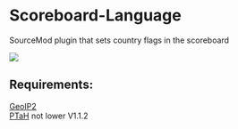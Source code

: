 # Scoreboard-Language
SourceMod plugin that sets country flags in the scoreboard

<img src="//raw.githubusercontent.com/wend4r/Scoreboard-Language/master/.github/preview.png"></img>

Requirements:
------------
<a href="//github.com/Accelerator74/GeoIP2/releases">GeoIP2</a>
<br>
<a href="//ptah.zizt.ru/">PTaH</a> not lower V1.1.2
